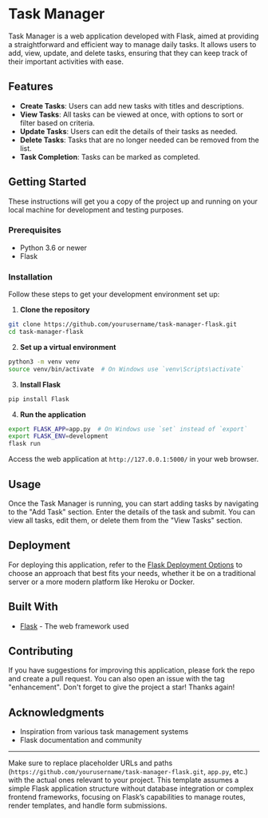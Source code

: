 # Task Manager

Task Manager is a web application developed with Flask, aimed at providing a straightforward and efficient way to manage daily tasks. It allows users to add, view, update, and delete tasks, ensuring that they can keep track of their important activities with ease.

## Features

- **Create Tasks**: Users can add new tasks with titles and descriptions.
- **View Tasks**: All tasks can be viewed at once, with options to sort or filter based on criteria.
- **Update Tasks**: Users can edit the details of their tasks as needed.
- **Delete Tasks**: Tasks that are no longer needed can be removed from the list.
- **Task Completion**: Tasks can be marked as completed.

## Getting Started

These instructions will get you a copy of the project up and running on your local machine for development and testing purposes.

### Prerequisites

- Python 3.6 or newer
- Flask

### Installation

Follow these steps to get your development environment set up:

1. **Clone the repository**

```bash
git clone https://github.com/yourusername/task-manager-flask.git
cd task-manager-flask
```

2. **Set up a virtual environment**

```bash
python3 -m venv venv
source venv/bin/activate  # On Windows use `venv\Scripts\activate`
```

3. **Install Flask**

```bash
pip install Flask
```

4. **Run the application**

```bash
export FLASK_APP=app.py  # On Windows use `set` instead of `export`
export FLASK_ENV=development
flask run
```

Access the web application at `http://127.0.0.1:5000/` in your web browser.

## Usage

Once the Task Manager is running, you can start adding tasks by navigating to the "Add Task" section. Enter the details of the task and submit. You can view all tasks, edit them, or delete them from the "View Tasks" section.

## Deployment

For deploying this application, refer to the [Flask Deployment Options](https://flask.palletsprojects.com/en/latest/deploying/) to choose an approach that best fits your needs, whether it be on a traditional server or a more modern platform like Heroku or Docker.

## Built With

- [Flask](http://flask.palletsprojects.com/) - The web framework used

## Contributing

If you have suggestions for improving this application, please fork the repo and create a pull request. You can also open an issue with the tag "enhancement". Don't forget to give the project a star! Thanks again!

## Acknowledgments

- Inspiration from various task management systems
- Flask documentation and community

---

Make sure to replace placeholder URLs and paths (`https://github.com/yourusername/task-manager-flask.git`, `app.py`, etc.) with the actual ones relevant to your project. This template assumes a simple Flask application structure without database integration or complex frontend frameworks, focusing on Flask’s capabilities to manage routes, render templates, and handle form submissions.
